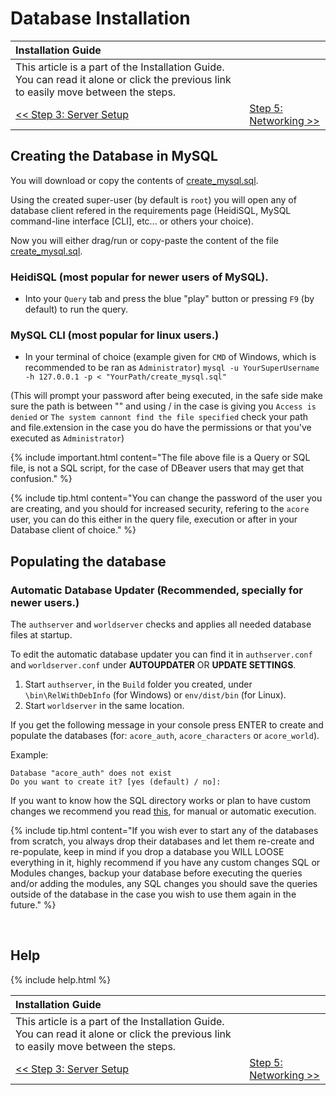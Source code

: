 # Database Installation

| Installation Guide                                                                                                                   |                                     |
| :----------------------------------------------------------------------------------------------------------------------------------- | :---------------------------------- |
| This article is a part of the Installation Guide. You can read it alone or click the previous link to easily move between the steps. |
| [<< Step 3: Server Setup](server-setup)                                                                                              | [Step 5: Networking >>](networking) |

## Creating the Database in MySQL

You will download or copy the contents of [create_mysql.sql](https://github.com/azerothcore/azerothcore-wotlk/blob/master/data/sql/create/create_mysql.sql).

Using the created super-user (by default is `root`) you will open any of database client refered in the requirements page (HeidiSQL, MySQL command-line interface [CLI], etc... or others your choice).

Now you will either drag/run or copy-paste the content of the file [create_mysql.sql](https://github.com/azerothcore/azerothcore-wotlk/blob/master/data/sql/create/create_mysql.sql).

### HeidiSQL (most popular for newer users of MySQL).
- Into your `Query` tab and press the blue "play" button or pressing `F9` (by default) to run the query.


### MySQL CLI (most popular for linux users.)
- In your terminal of choice (example given for `CMD` of Windows, which is recommended to be ran as `Administrator`) 
`mysql -u YourSuperUsername -h 127.0.0.1 -p < "YourPath/create_mysql.sql"` 

(This will prompt your password after being executed, in the safe side make sure the path is between "" and using / in the case is giving you `Access is denied` or `The system cannont find the file specified` check your path and file.extension in the case you do have the permissions or that you've executed as `Administrator`)


{% include important.html content="The file above file is a Query or SQL file, is not a SQL script, for the case of DBeaver users that may get that confusion." %}

{% include tip.html content="You can change the password of the user you are creating, and you should for increased security, refering to the `acore` user, you can do this either in the query file, execution or after in your Database client of choice." %}

## Populating the database

### Automatic Database Updater (Recommended, specially for newer users.)

The `authserver` and `worldserver` checks and applies all needed database files at startup.

To edit the automatic database updater you can find it in `authserver.conf` and `worldserver.conf` under **AUTOUPDATER** OR **UPDATE SETTINGS**.

1. Start `authserver`, in the `Build` folder you created, under `\bin\RelWithDebInfo` (for Windows) or `env/dist/bin` (for Linux).
2. Start `worldserver` in the same location.

If you get the following message in your console press ENTER to create and populate the databases (for: `acore_auth`, `acore_characters` or `acore_world`).

Example:
```
Database "acore_auth" does not exist
Do you want to create it? [yes (default) / no]:
```

If you want to know how the SQL directory works or plan to have custom changes we recommend you read [this](sql-directory), for manual or automatic execution.

{% include tip.html content="If you wish ever to start any of the databases from scratch, you always drop their databases and let them re-create and re-populate, keep in mind if you drop a database you WILL LOOSE everything in it, highly recommend if you have any custom changes SQL or Modules changes, backup your database before executing the queries and/or adding the modules, any SQL changes you should save the queries outside of the database in the case you wish to use them again in the future." %}


<br>

## Help

{% include help.html %}

| Installation Guide                                                                                                                   |                                     |
| :----------------------------------------------------------------------------------------------------------------------------------- | :---------------------------------- |
| This article is a part of the Installation Guide. You can read it alone or click the previous link to easily move between the steps. |
| [<< Step 3: Server Setup](server-setup)                                                                                              | [Step 5: Networking >>](networking) |
